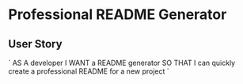 # Professional README Generator

## User Story

\`
AS A developer
I WANT a README generator
SO THAT I can quickly create a professional README for a new project
\`
